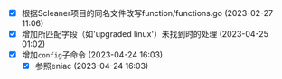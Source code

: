   - [X] 根据Scleaner项目的同名文件改写function/functions.go (2023-02-27 11:06)
  - [X] 增加所匹配字段（如'upgraded linux'）未找到时的处理 (2023-04-25 01:02)
  - [X] 增加`config`子命令 (2023-04-24 16:03)
    - [X] 参照eniac (2023-04-24 16:03)
